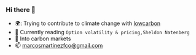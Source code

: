 ### Hi there 👋

- 🌍: Trying to contribute to climate change with [lowcarbon](https://lowcarbon.trade)
- :book: Currently reading ```Option volatility & pricing,Sheldon Natenberg```
- 📃 Into carbon markets
- 📫 marcosmartinezfco@gmail.com

